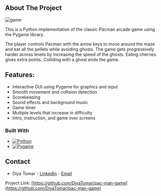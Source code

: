 <!-- ABOUT THE PROJECT -->
## About The Project

![game](https://github.com/DiyaTomar/pac-man-game/assets/44855387/cb2a6800-73c4-476e-854b-fd66aa5c0f3c)

This is a Python implementation of the classic Pacman arcade game using the Pygame library.

The player controls Pacman with the arrow keys to move around the maze and eat all the pellets while avoiding ghosts. The game gets progressively harder across levels by increasing the speed of the ghosts. Eating cherries gives extra points. Colliding with a ghost ends the game.

## Features:
* Interactive GUI using Pygame for graphics and input
* Smooth movement and collision detection
* Scorekeeping
* Sound effects and background music
* Game timer
* Multiple levels that increase in difficulty
* Intro, instruction, and game over screens

### Built With

* [![Python][Python]][Python-url]
* [![Pygame][Pygame]][Pygame-url]

<!-- CONTACT -->
## Contact

* Diya Tomar - [LinkedIn](https://www.linkedin.com/in/diyatomar/) - [Email](mailto:diyastomar@gmail.com)

Project Link: [https://github.com/DiyaTomar/pac-man-game](https://github.com/DiyaTomar/pac-man-game)

<!-- MARKDOWN LINKS & IMAGES -->
<!-- https://www.markdownguide.org/basic-syntax/#reference-style-links -->
[Python]: https://img.shields.io/badge/python-3670A0?style=for-the-badge&logo=python&logoColor=ffdd54
[Python-url]: https://www.python.org/
[Pygame]: https://img.shields.io/badge/pygame-8B8000?style=for-the-badge
[Pygame-url]: https://www.pygame.org/news
